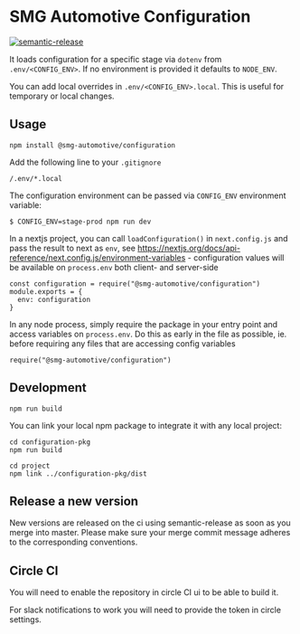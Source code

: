 # SMG Automotive Configuration

[![semantic-release](https://img.shields.io/badge/%20%20%F0%9F%93%A6%F0%9F%9A%80-semantic--release-e10079.svg)](https://github.com/semantic-release/semantic-release)

It loads configuration for a specific stage via `dotenv` from `.env/<CONFIG_ENV>`. If no environment is provided it defaults to `NODE_ENV`.

You can add local overrides in `.env/<CONFIG_ENV>.local`. This is useful for temporary or local changes.

## Usage
```
npm install @smg-automotive/configuration
```

Add the following line to your `.gitignore`
```
/.env/*.local
```

The configuration environment can be passed via `CONFIG_ENV` environment variable:

```
$ CONFIG_ENV=stage-prod npm run dev
```

In a nextjs project, you can call `loadConfiguration()` in `next.config.js` and pass the result to next as `env`, see https://nextjs.org/docs/api-reference/next.config.js/environment-variables - configuration values will be available on `process.env` both client- and server-side

```
const configuration = require("@smg-automotive/configuration")
module.exports = {
  env: configuration
}
```

In any node process, simply require the package in your entry point and access variables on `process.env`. Do this as early in the file as possible, ie. before requiring any files that are accessing config variables

```
require("@smg-automotive/configuration")
```

## Development
```
npm run build
```

You can link your local npm package to integrate it with any local project:
```
cd configuration-pkg
npm run build

cd project
npm link ../configuration-pkg/dist
```

## Release a new version

New versions are released on the ci using semantic-release as soon as you merge into master. Please
make sure your merge commit message adheres to the corresponding conventions.


## Circle CI

You will need to enable the repository in circle CI ui to be able to build it.

For slack notifications to work you will need to provide the token in circle settings.
